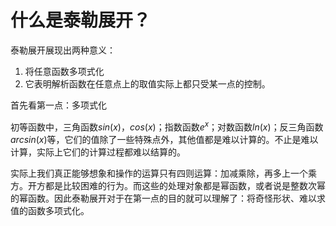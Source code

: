 # 什么是泰勒展开？
泰勒展开展现出两种意义：

1. 将任意函数多项式化
2. 它表明解析函数在任意点上的取值实际上都只受某一点的控制。

首先看第一点：多项式化

初等函数中，三角函数$sin(x)$，$cos(x)$；指数函数$e^x$；对数函数$ln(x)$；反三角函数$arcsin(x)$等，它们的值除了一些特殊点外，其他值都是难以计算的。不止是难以计算，实际上它们的计算过程都难以结算的。

实际上我们真正能够想象和操作的运算只有四则运算：加减乘除，再多上一个乘方。开方都是比较困难的行为。而这些的处理对象都是幂函数，或者说是整数次幂的幂函数。因此泰勒展开对于在第一点的目的就可以理解了：将奇怪形状、难以求值的函数多项式化。

